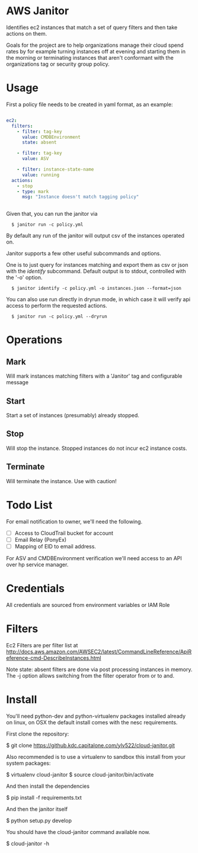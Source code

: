 
# AWS Janitor

Identifies ec2 instances that match a set of query filters
and then take actions on them.

Goals for the project are to help organizations manage their cloud
spend rates by for example turning instances off at evening and
starting them in the morning or terminating instances that aren't
conformant with the organizations tag or security group policy.



# Usage

First a policy file needs to be created in yaml format, as an example:

```yaml

ec2:
  filters:
    - filter: tag-key
      value: CMDBEnvironment
      state: absent

    - filter: tag-key
      value: ASV

    - filter: instance-state-name
      value: running
  actions:
    - stop
    - type: mark
      msg: "Instance doesn't match tagging policy" 
     

```

Given that, you can run the janitor via

```
  $ janitor run -c policy.yml
```
By default any run of the janitor will output csv of the instances operated on.


Janitor supports a few other useful subcommands and options.

One is to just query for instances matching and export them as csv or json with
the *identify* subcommand. Default output is to stdout, controlled with the
'-o' option.

```
  $ janitor identify -c policy.yml -o instances.json --format=json
```

You can also use run directly in dryrun mode, in which case it will verify api
access to perform the requested actions.

```
  $ janitor run -c policy.yml --dryrun
```

# Operations

## Mark

Will mark instances matching filters with a 'Janitor' tag and configurable message


## Start

Start a set of instances (presumably) already stopped.

## Stop

Will stop the instance. Stopped instances do not incur ec2 instance costs.

## Terminate

Will terminate the instance. Use with caution!

# Todo List

For email notification to owner, we'll need the following.

- [ ] Access to CloudTrail bucket for account
- [ ] Email Relay (PonyEx) 
- [ ] Mapping of EID to email address.

For ASV and CMDBEnvironment verification we'll need access to an API over hp service manager.


# Credentials

All credentials are sourced from environment variables or IAM Role

# Filters

Ec2 Filters are per filter list at
http://docs.aws.amazon.com/AWSEC2/latest/CommandLineReference/ApiReference-cmd-DescribeInstances.html

Note state: absent filters are done via post processing instances in
memory. The -j option allows switching from the filter operator from
or to and.



# Install

You'll need python-dev and python-virtualenv packages installed already on linux, on
OSX the default install comes with the nesc requirements.

First clone the repository:

$ git clone https://github.kdc.capitalone.com/ylv522/cloud-janitor.git

Also recommended is to use a virtualenv to sandbox this install from your system packages:

$ virtualenv cloud-janitor
$ source cloud-janitor/bin/activate

And then install the dependencies

$ pip install -f requirements.txt

And then the janitor itself

$ python setup.py develop

You should have the cloud-janitor command available now.

$ cloud-janitor -h




  




